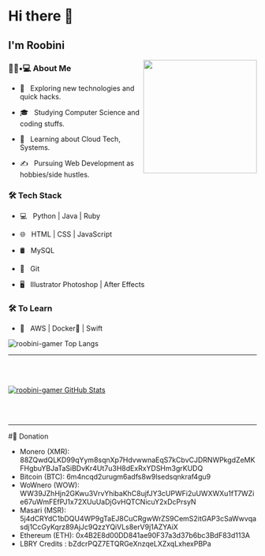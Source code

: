 # Hi there 👋<h2> I'm Roobini</h2>

<img align='right' src="https://gifimage.net/wp-content/uploads/2017/10/hacker-gif-animation-6.gif" width="230">

<h3> 👨🏻•💻 About Me </h3>


- 🤔 &nbsp; Exploring new technologies and quick hacks.

- 🎓 &nbsp; Studying Computer Science and coding stuffs.

- 🌱 &nbsp; Learning about Cloud Tech, Systems.

- ✍️ &nbsp; Pursuing Web Development as hobbies/side hustles.


<h3> 🛠 Tech Stack </h3>


- 💻 &nbsp; Python | Java | Ruby 

- 🌐 &nbsp; HTML | CSS | JavaScript

- 🛢 &nbsp; MySQL

- 🔧 &nbsp; Git 

- 🖥 &nbsp; Illustrator  Photoshop | After Effects 


<h3> 🛠 To Learn </h3>

- 🔧 &nbsp; AWS | Docker🐳 | Swift


![roobini-gamer Top Langs](https://github-readme-stats.vercel.app/api/top-langs/?username=roobini-gamer&theme=radical&layout=compact) 

<hr>

<br/><br/>

[![roobini-gamer GitHub Stats](https://github-readme-stats.vercel.app/api?username=roobini-gamer&theme=radical&show_icons=true)](https://github.com/roobini-gamer) 

<br><br>
 
<hr>

#💸 Donation

- Monero   (XMR): 88ZQwdQLKD99qYym8sqnXp7HdvwwnaEqS7kCbvCJDRNWPkgdZeMKFHgbuYBJaTaSiBDvKr4Ut7u3H8dExRxYDSHm3grKUDQ
- Bitcoin  (BTC): 6m4ncqd2urugm6adfs8w9lsedsqnkraf4gu9
- WoWnero  (WOW): WW39JZhHjn2GKwu3VrvYhibaKhC8ujfJY3cUPWFi2uUWXWXu1fT7WZie67uWmFEfPJ1x72XUuUaDjGvHQTCNicuY2xDcPrsyN
- Masari   (MSR): 5j4dCRYdC1bDQU4WP9gTaEJ8CuCRgwWrZS9CemS2itGAP3cSaWwvqasdj1CcGyKqrz89AjJc9QzzYQiVLs8erV9j1AZYAiX
- Ethereum (ETH): 0x4B2E8d00DD841ae90F37a3d37b6bc3BdF83d113A
- LBRY Credits  : bZdcrPQZ7ETQRGeXnzqeLXZxqLxhexPBPa
